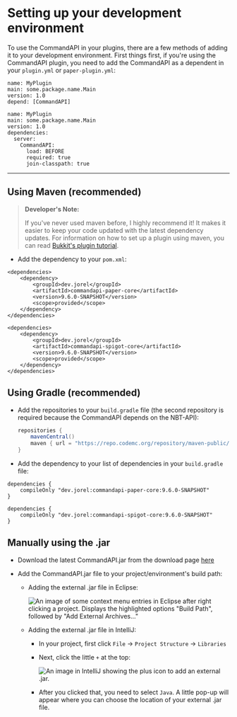 # Setting up your development environment

To use the CommandAPI in your plugins, there are a few methods of adding it to your development environment. First things first, if you're using the CommandAPI plugin, you need to add the CommandAPI as a dependent in your `plugin.yml` or `paper-plugin.yml`:

<div class="multi-pre">

```yaml, plugin.yml_(Bukkit/Spigot/Paper)
name: MyPlugin
main: some.package.name.Main
version: 1.0
depend: [CommandAPI]
```

```yaml, paper-plugin.yml_(Paper)
name: MyPlugin
main: some.package.name.Main
version: 1.0
dependencies:
  server:
    CommandAPI:
      load: BEFORE
      required: true
      join-classpath: true
```

</div>

-----

## Using Maven (recommended)

> **Developer's Note:**
>
> If you've never used maven before, I highly recommend it! It makes it easier to keep your code updated with the latest dependency updates. For information on how to set up a plugin using maven, you can read [Bukkit's plugin tutorial](https://bukkit.gamepedia.com/Plugin_Tutorial).

- Add the dependency to your `pom.xml`:

<div class="multi-pre">

  ```xml,Paper
  <dependencies>
      <dependency>
          <groupId>dev.jorel</groupId>
          <artifactId>commandapi-paper-core</artifactId>
          <version>9.6.0-SNAPSHOT</version>
          <scope>provided</scope>
      </dependency>
  </dependencies>
  ```

  ```xml,Spigot
  <dependencies>
      <dependency>
          <groupId>dev.jorel</groupId>
          <artifactId>commandapi-spigot-core</artifactId>
          <version>9.6.0-SNAPSHOT</version>
          <scope>provided</scope>
      </dependency>
  </dependencies>
  ```

</div>

## Using Gradle (recommended)

- Add the repositories to your `build.gradle` file (the second repository is required because the CommandAPI depends on the NBT-API):

  ```gradle
  repositories {
      mavenCentral()
      maven { url = "https://repo.codemc.org/repository/maven-public/" }
  }
  ```
  
- Add the dependency to your list of dependencies in your `build.gradle` file:

<div class="multi-pre">

  ```gradle,Paper
  dependencies {
      compileOnly "dev.jorel:commandapi-paper-core:9.6.0-SNAPSHOT"
  }
  ```
  ```gradle,Spigot
  dependencies {
      compileOnly "dev.jorel:commandapi-spigot-core:9.6.0-SNAPSHOT"
  }
  ```

</div>

## Manually using the .jar

- Download the latest CommandAPI.jar from the download page [here](https://github.com/JorelAli/CommandAPI/releases/latest)

- Add the CommandAPI.jar file to your project/environment's build path:

  - Adding the external .jar file in Eclipse:

    ![An image of some context menu entries in Eclipse after right clicking a project. Displays the highlighted options "Build Path", followed by "Add External Archives..."](images/eclipse.jpg)

  - Adding the external .jar file in IntelliJ:

    - In your project, first click `File` -> `Project Structure` -> `Libraries`

    - Next, click the little `+` at the top:

      ![An image in IntelliJ showing the plus icon to add an external .jar.](images/intellij.png)

    - After you clicked that, you need to select `Java`. A little pop-up will appear where you can choose the location of your external .jar file.
